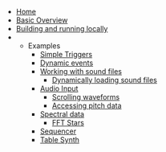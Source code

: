 <!-- docs/_sidebar.md -->

* [Home](/)
* [Basic Overview](basic.md)
* [Building and running locally](building.md)
* - Examples
    * [Simple Triggers](examples/simple_triggers.md)
    * [Dynamic events](examples/dynamic_events.md)
    * [Working with sound files](examples/soundfiles.md)
        * [Dynamically loading sound files](examples/soundfiles.md#dynamically-loading-sound-files)
    * [Audio Input](examples/audio_input.md)
        * [Scrolling waveforms](examples/audio_input.md#scrolling-waveforms)
        * [Accessing pitch data](examples/audio_input.md#accessing-pitch-data)
    * [Spectral data](examples/spectral_data.md)
        * [FFT Stars](examples/spectral_data.md#displaying-FFT-data-in-a-non-traditional-way)
    * [Sequencer](examples/sequencer.md)
    * [Table Synth](examples/table_synth.md)